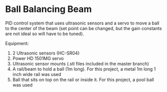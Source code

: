 # Ball Balancing Beam

PID control system that uses ultrasonic sensors and a servo to move a ball to the center of the beam (set point can be changed, but the gain constants are not ideal so will have to be tuned). 

Equipment: </br>

1. 2 Ultrasonic sensors (HC-SR04) </br>
2. Power HD 1501MG servo </br>
3. Ultrasonic sensor mounts  (.stl files included in the master branch)</br>
4. A rail/beam to hold a ball (1m long). For this project, a metal 1m long 1 inch wide rail was used</br>
5. Ball that sits on top on the rail or inside it. For this project, a pool ball was used </br>


